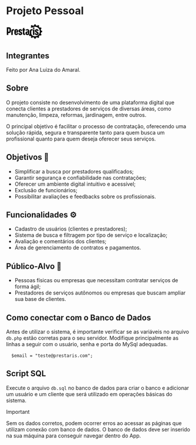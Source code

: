 # Projeto Pessoal

<p>
  <img src="http://raw.githubusercontent.com/fic-fabrica-de-software/projeto-pessoal-projeto-ana/refs/heads/main/assets/logo.png" width="100" alt="Logo Prestaris">
</p>

## Integrantes
Feito por Ana Luiza do Amaral.

## Sobre
O projeto consiste no desenvolvimento de uma plataforma digital que conecta clientes a prestadores de serviços de diversas áreas, como manutenção, limpeza, reformas, jardinagem, entre outros.

O principal objetivo é facilitar o processo de contratação, oferecendo uma solução rápida, segura e transparente tanto para quem busca um profissional quanto para quem deseja oferecer seus serviços.

## Objetivos 🎯
- Simplificar a busca por prestadores qualificados;
- Garantir segurança e confiabilidade nas contratações;
- Oferecer um ambiente digital intuitivo e acessível;
- Exclusão de funcionários;
- Possibilitar avaliações e feedbacks sobre os profissionais.

## Funcionalidades ⚙️
- Cadastro de usuários (clientes e prestadores);
- Sistema de busca e filtragem por tipo de serviço e localização;
- Avaliação e comentários dos clientes;
- Área de gerenciamento de contratos e pagamentos.

## Público-Alvo 👥
- Pessoas físicas ou empresas que necessitam contratar serviços de forma ágil;
- Prestadores de serviços autônomos ou empresas que buscam ampliar sua base de clientes.

## Como conectar com o Banco de Dados
Antes de utilizar o sistema, é importante verificar se as variáveis no arquivo `db.php` estão corretas para o seu servidor. Modifique principalmente as linhas a seguir com o usuário, senha e porta do MySql adequadas.

```
  $email = "teste@prestaris.com";
```
## Script SQL

Execute o arquivo `db.sql` no banco de dados para criar o banco e adicionar um usuário e um cliente que será utilizado em operações básicas do sistema.

> [!IMPORTANT]
> Sem os dados corretos, podem ocorrer erros ao acessar as páginas que utilizam conexão com banco de dados.
> O banco de dados deve ser inserido na sua máquina para conseguir navegar dentro do App.
